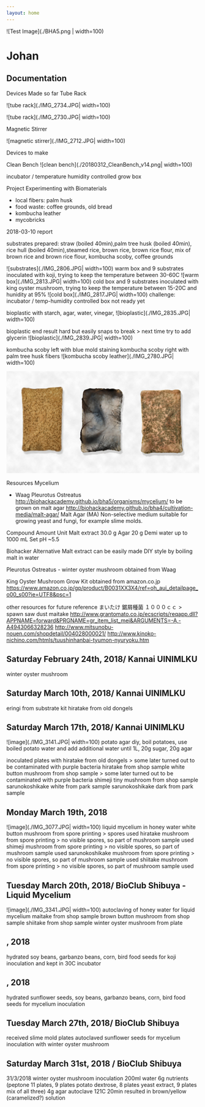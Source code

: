 ```yaml
---
layout: home
---
```



![Test Image](./BHA5.png  | width=100)

# Johan
## Documentation

Devices Made so far
Tube Rack

![tube rack](./IMG_2734.JPG| width=100)

![tube rack](./IMG_2730.JPG| width=100)

Magnetic Stirrer

![magnetic stirrer](./IMG_2712.JPG| width=100)


Devices to make

Clean Bench
![clean bench](./20180312_CleanBench_v14.png| width=100)

incubator / temperature humidity controlled grow box

Project
Experimenting with Biomaterials
- local fibers: palm husk
- food waste: coffee grounds, old bread
- kombucha leather
- mycobricks

2018-03-10 report

substrates prepared:
straw (boiled 40min),palm tree husk (boiled 40min), rice hull (boiled 40min),steamed rice, brown rice, brown rice flour, mix of brown rice and brown rice flour, kombucha scoby, coffee grounds

![substrates](./IMG_2806.JPG| width=100)
warm box and 9 substrates inoculated with koji, trying to keep the temperature between 30-60C
![warm box](./IMG_2813.JPG| width=100)
cold box and 9 substrates inoculated with king oyster mushroom, trying to keep the temperature between 15-20C and hunidity at 95%
![cold box](./IMG_2817.JPG| width=100)
challenge: incubator / temp-humidity controlled box not ready yet

bioplastic with starch, agar, water, vinegar,
![bioplastic](./IMG_2835.JPG| width=100)

bioplastic end result hard but easily snaps to break > next time try to add glycerin
![bioplastic](./IMG_2839.JPG| width=100)

kombucha scoby left with blue mold staining
kombucha scoby right with palm tree husk fibers
![kombucha scoby leather](./IMG_2780.JPG| width=100)

![kombucha scoby leather](./kombuchascobytriptic3b.png)


Resources
Mycelium 
- Waag Pleurotus Ostreatus http://biohackacademy.github.io/bha5/organisms/mycelium/
to be grown on malt agar http://biohackacademy.github.io/bha4/cultivation-media/malt-agar/
Malt Agar (MA)
Non-selective medium suitable for growing yeast and fungi, for example slime molds.

Compound	Amount	Unit
Malt extract	30.0	g
Agar	20	g
Demi water	up to 1000	mL
Set pH ~5.5

Biohacker Alternative
Malt extract can be easily made DIY style by boiling malt in water

Pleurotus Ostreatus - winter oyster mushroom
obtained from Waag

King Oyster Mushroom Grow Kit
obtained from amazon.co.jp
https://www.amazon.co.jp/gp/product/B0031XX3X4/ref=oh_aui_detailpage_o00_s00?ie=UTF8&psc=1

other resources for future reference
まいたけ 鋸屑種菌 １０００ｃｃ > spawn saw dust maitake
http://www.grantomato.co.jp/ecscripts/reqapp.dll?APPNAME=forward&PRGNAME=gr_item_list_mei&ARGUMENTS=-A,-A4943066328236
http://www.mitsunobu-nouen.com/shopdetail/004028000021/
http://www.kinoko-nichino.com/htmls/tuushinhanbai-tyumon-nyuryoku.htm



## Saturday February 24th, 2018/ Kannai UINIMLKU
winter oyster mushroom

## Saturday March 10th, 2018/ Kannai UINIMLKU
eringi from substrate kit
hiratake from old dongels

## Saturday March 17th, 2018/ Kannai UINIMLKU
![image](./IMG_3141.JPG| width=100)
potato agar diy, boil potatoes, use boiled potato water and add additional water until 1L, 20g sugar, 20g agar

inoculated plates with 
hiratake from old dongels > some later turned out to be contaminated with purple bacteria
hiratake from shop sample
white button mushroom from shop sample > some later turned out to be contaminated with purple bacteria
shimeji tiny mushroom  from shop sample
sarunokoshikake white  from park sample
sarunokoshikake dark  from park sample

## Monday March 19th, 2018
![image](./IMG_3077.JPG| width=100)
liquid mycelium in honey water
white button mushroom from spore printing > spores used
hiratake mushroom from spore printing > no visible spores, so part of mushroom sample used
shimeji mushroom from spore printing > no visible spores, so part of mushroom sample used
sarunokoshikake mushroom from spore printing > no visible spores, so part of mushroom sample used
shiitake mushroom from spore printing > no visible spores, so part of mushroom sample used



## Tuesday March 20th, 2018/ BioClub Shibuya - Liquid Mycelium
![image](./IMG_3341.JPG| width=100)
autoclaving of honey water for liquid mycelium
maitake from shop sample
brown button mushroom from shop sample
shiitake from shop sample
winter oyster mushroom from plate



## , 2018
hydrated soy beans, garbanzo beans, corn, bird food seeds for koji inoculation and kept in 30C incubator

## , 2018
hydrated sunflower seeds, soy beans, garbanzo beans, corn, bird food seeds for mycelium inoculation

## Tuesday March 27th, 2018/ BioClub Shibuya
received slime mold plates
autoclaved sunflower seeds for mycelium inoculation with winter oyster mushroom

## Saturday March 31st, 2018 / BioClub Shibuya
31/3/2018 winter oyster mushroom inoculation
200ml water
6g nutrients (peptone 11 plates, 9 plates potato dextrose, 8 plates yeast extract, 9 plates mix of all three)
4g agar
autoclave 121C 20min resulted in brown/yellow (caramelized?) solution


